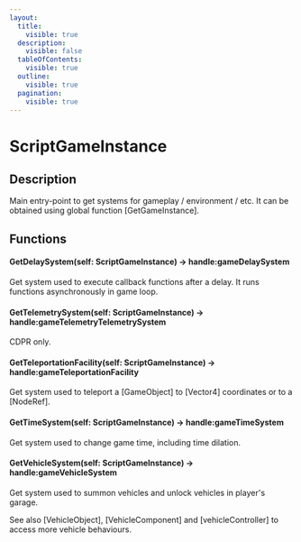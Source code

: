 ```yaml
---
layout:
  title:
    visible: true
  description:
    visible: false
  tableOfContents:
    visible: true
  outline:
    visible: true
  pagination:
    visible: true
---
```


# ScriptGameInstance

## Description

Main entry-point to get systems for gameplay / environment / etc. It can be obtained using global function \[GetGameInstance].

## Functions

#### GetDelaySystem(self: ScriptGameInstance) -> handle:gameDelaySystem

Get system used to execute callback functions after a delay. It runs functions asynchronously in game loop.

#### GetTelemetrySystem(self: ScriptGameInstance) -> handle:gameTelemetryTelemetrySystem

CDPR only.

#### GetTeleportationFacility(self: ScriptGameInstance) -> handle:gameTeleportationFacility

Get system used to teleport a \[GameObject] to \[Vector4] coordinates or to a \[NodeRef].

#### GetTimeSystem(self: ScriptGameInstance) -> handle:gameTimeSystem

Get system used to change game time, including time dilation.

#### GetVehicleSystem(self: ScriptGameInstance) -> handle:gameVehicleSystem

Get system used to summon vehicles and unlock vehicles in player's garage.

See also \[VehicleObject], \[VehicleComponent] and \[vehicleController] to access more vehicle behaviours.
